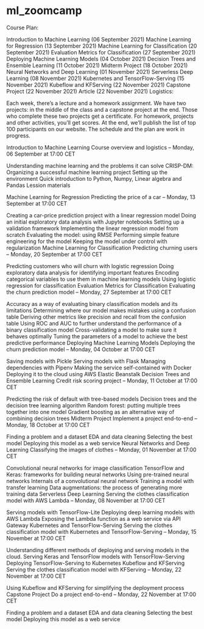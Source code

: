 # ml_zoomcamp
Course
Plan:

Introduction to Machine Learning (06 September 2021)
Machine Learning for Regression (13 September 2021)
Machine Learning for Classification (20 September 2021)
Evaluation Metrics for Classification (27 September 2021)
Deploying Machine Learning Models (04 October 2021)
Decision Trees and Ensemble Learning (11 October 2021)
Midterm Project (18 October 2021)
Neural Networks and Deep Learning (01 November 2021)
Serverless Deep Learning (08 November 2021)
Kubernetes and TensorFlow-Serving (15 November 2021)
Kubeflow and KFServing (22 November 2021)
Capstone Project (22 November 2021)
Article (22 November 2021)
Logistics:

Each week, there’s a lecture and a homework assignment.
We have two projects: in the middle of the class and a capstone project at the end. Those who complete these two projects get a certificate.
For homework, projects and other activities, you’ll get scores. At the end, we’ll publish the list of top 100 participants on our website.
The schedule and the plan are work in progress.

Introduction to Machine Learning
Course overview and logistics – Monday, 06 September at 17:00 CET

Understanding machine learning and the problems it can solve
CRISP-DM: Organizing a successful machine learning project
Setting up the environment
Quick introduction to Python, Numpy, Linear algebra and Pandas
Lession materials

Machine Learning for Regression
Predicting the price of a car – Monday, 13 September at 17:00 CET

Creating a car-price prediction project with a linear regression model
Doing an initial exploratory data analysis with Jupyter notebooks
Setting up a validation framework
Implementing the linear regression model from scratch
Evaluating the model: using RMSE
Performing simple feature engineering for the model
Keeping the model under control with regularization
Machine Learning for Classification
Predicting churning users – Monday, 20 September at 17:00 CET

Predicting customers who will churn with logistic regression
Doing exploratory data analysis for identifying important features
Encoding categorical variables to use them in machine learning models
Using logistic regression for classification
Evaluation Metrics for Classification
Evaluating the churn prediction model – Monday, 27 September at 17:00 CET

Accuracy as a way of evaluating binary classification models and its limitations
Determining where our model makes mistakes using a confusion table
Deriving other metrics like precision and recall from the confusion table
Using ROC and AUC to further understand the performance of a binary classification model
Cross-validating a model to make sure it behaves optimally
Tuning the parameters of a model to achieve the best predictive performance
Deploying Machine Learning Models
Deploying the churn prediction model – Monday, 04 October at 17:00 CET

Saving models with Pickle
Serving models with Flask
Managing dependencies with Pipenv
Making the service self-contained with Docker
Deploying it to the cloud using AWS Elastic Beanstalk
Decision Trees and Ensemble Learning
Credit risk scoring project – Monday, 11 October at 17:00 CET

Predicting the risk of default with tree-based models
Decision trees and the decision tree learning algorithm
Random forest: putting multiple trees together into one model
Gradient boosting as an alternative way of combining decision trees
Midterm Project
Implement a project end-to-end – Monday, 18 October at 17:00 CET

Finding a problem and a dataset
EDA and data cleaning
Selecting the best model
Deploying this model as a web service
Neural Networks and Deep Learning
Classifying the images of clothes – Monday, 01 November at 17:00 CET

Convolutional neural networks for image classification
TensorFlow and Keras: frameworks for building neural networks
Using pre-trained neural networks
Internals of a convolutional neural network
Training a model with transfer learning
Data augmentations: the process of generating more training data
Serverless Deep Learning
Serving the clothes classification model with AWS Lambda – Monday, 08 November at 17:00 CET

Serving models with TensorFlow-Lite
Deploying deep learning models with AWS Lambda
Exposing the Lambda function as a web service via API Gateway
Kubernetes and TensorFlow-Serving
Serving the clothes classification model with Kubernetes and TensorFlow-Serving – Monday, 15 November at 17:00 CET

Understanding different methods of deploying and serving models in the cloud.
Serving Keras and TensorFlow models with TensorFlow-Serving
Deploying TensorFlow-Serving to Kubernetes
Kubeflow and KFServing
Serving the clothes classification model with KFServing – Monday, 22 November at 17:00 CET

Using Kubeflow and KFServing for simplifying the deployment process
Capstone Project
Do a project end-to-end – Monday, 22 November at 17:00 CET

Finding a problem and a dataset
EDA and data cleaning
Selecting the best model
Deploying this model as a web service
